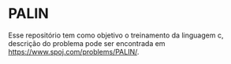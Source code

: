 # PALIN
Esse repositório tem como objetivo o treinamento da linguagem c, descrição do problema pode ser encontrada em https://www.spoj.com/problems/PALIN/. 
